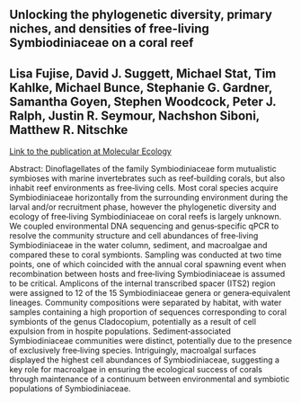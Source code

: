 ## Unlocking the phylogenetic diversity, primary niches, and densities of free-living Symbiodiniaceae on a coral reef

## Lisa Fujise, David J. Suggett, Michael Stat, Tim Kahlke, Michael Bunce, Stephanie G. Gardner, Samantha Goyen, Stephen Woodcock, Peter J. Ralph, Justin R. Seymour, Nachshon Siboni, Matthew R. Nitschke

[Link to the publication at Molecular Ecology](https://onlinelibrary.wiley.com/doi/abs/10.1111/mec.15719)

Abstract: Dinoflagellates of the family Symbiodiniaceae form mutualistic symbioses with marine invertebrates such as reef‐building corals, but also inhabit reef environments as free‐living cells. Most coral species acquire Symbiodiniaceae horizontally from the surrounding environment during the larval and/or recruitment phase, however the phylogenetic diversity and ecology of free‐living Symbiodiniaceae on coral reefs is largely unknown. We coupled environmental DNA sequencing and genus‐specific qPCR to resolve the community structure and cell abundances of free‐living Symbiodiniaceae in the water column, sediment, and macroalgae and compared these to coral symbionts. Sampling was conducted at two time points, one of which coincided with the annual coral spawning event when recombination between hosts and free‐living Symbiodiniaceae is assumed to be critical. Amplicons of the internal transcribed spacer (ITS2) region were assigned to 12 of the 15 Symbiodiniaceae genera or genera‐equivalent lineages. Community compositions were separated by habitat, with water samples containing a high proportion of sequences corresponding to coral symbionts of the genus Cladocopium, potentially as a result of cell expulsion from in hospite populations. Sediment‐associated Symbiodiniaceae communities were distinct, potentially due to the presence of exclusively free‐living species. Intriguingly, macroalgal surfaces displayed the highest cell abundances of Symbiodiniaceae, suggesting a key role for macroalgae in ensuring the ecological success of corals through maintenance of a continuum between environmental and symbiotic populations of Symbiodiniaceae.
